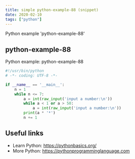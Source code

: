```yaml
---
title: simple python-example-88 (snippet)
date: 2020-02-10
tags: ["python"]
---
```

Python example 'python-example-88'


## python-example-88

Python example: python-example-88

```python
#!/usr/bin/python
# -*- coding: UTF-8 -*-

if __name__ == '__main__':
    n = 1
    while n <= 7:
        a = int(raw_input('input a number:\n'))
        while a < 1 or a > 50:
            a = int(raw_input('input a number:\n'))
        print(a * '*')
        n += 1


```

## Useful links

- Learn Python: https://pythonbasics.org/
- More Python: https://pythonprogramminglanguage.com

